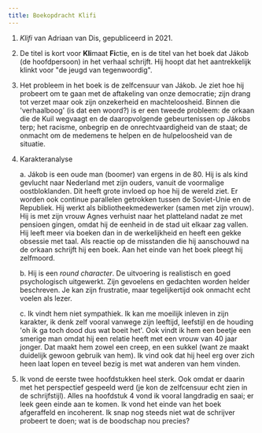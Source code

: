 ```yaml
---
title: Boekopdracht Klifi
---
```


1. *Klifi* van Adriaan van Dis, gepubliceerd in 2021.

2. De titel is kort voor **Kli**maat **Fi**ctie, en is de titel van het boek dat Jákob (de hoofdpersoon) in het verhaal schrijft. Hij hoopt dat het aantrekkelijk klinkt voor "de jeugd van tegenwoordig".

3. Het probleem in het boek is de zelfcensuur van Jákob. Je ziet hoe hij probeert om te gaan met de aftakeling van onze democratie; zijn drang tot verzet maar ook zijn onzekerheid en machteloosheid. Binnen die 'verhaalboog' (is dat een woord?) is er een tweede probleem: de orkaan die de Kuil wegvaagt en de daaropvolgende gebeurtenissen op Jákobs terp; het racisme, onbegrip en de onrechtvaardigheid van de staat; de onmacht om de medemens te helpen en de hulpeloosheid van de situatie.

4. Karakteranalyse

    a. Jákob is een oude man (boomer) van ergens in de 80. Hij is als kind gevlucht naar Nederland met zijn ouders, vanuit de voormalige oostbloklanden. Dit heeft grote invloed op hoe hij de wereld ziet. Er worden ook continue parallelen getrokken tussen de Soviet-Unie en de Republiek. Hij werkt als bibliotheekmedewerker (samen met zijn vrouw). Hij is met zijn vrouw Agnes verhuist naar het platteland nadat ze met pensioen gingen, omdat hij de eenheid in de stad uit elkaar zag vallen. Hij leeft meer via boeken dan in de werkelijkheid en heeft een gekke obsessie met taal. Als reactie op de misstanden die hij aanschouwd na de orkaan schrijft hij een boek. Aan het einde van het boek pleegt hij zelfmoord.

    b. Hij is een *round character*. De uitvoering is realistisch en goed psychologisch uitgewerkt. Zijn gevoelens en gedachten worden helder beschreven. Je kan zijn frustratie, maar tegelijkertijd ook onmacht echt voelen als lezer.

    c. Ik vindt hem niet sympathiek. Ik kan me moeilijk inleven in zijn karakter, ik denk zelf vooral vanwege zijn leeftijd, leefstijl en de houding 'oh ik ga toch dood dus wat boeit het'. Ook vindt ik hem een beetje een smerige man omdat hij een relatie heeft met een vrouw van 40 jaar jonger. Dat maakt hem zowel een creep, en een sukkel (want ze maakt duidelijk gewoon gebruik van hem). Ik vind ook dat hij heel erg over zich heen laat lopen en teveel bezig is met wat anderen van hem vinden.

5. Ik vond de eerste twee hoofdstukken heel sterk. Ook omdat er daarin met het perspectief gespeeld werd (je kon de zelfcensuur echt zien in de schrijfstijl). Alles na hoofdstuk 4 vond ik vooral langdradig en saai; er leek geen einde aan te komen. Ik vond het einde van het boek afgeraffeld en incoherent. Ik snap nog steeds niet wat de schrijver probeert te doen; wat is de boodschap nou precies?
